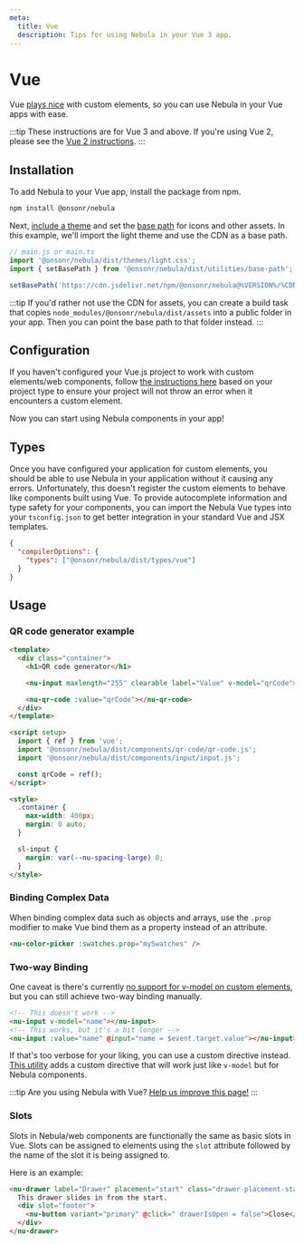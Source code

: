 ```yaml
---
meta:
  title: Vue
  description: Tips for using Nebula in your Vue 3 app.
---
```


# Vue

Vue [plays nice](https://custom-elements-everywhere.com/#vue) with custom elements, so you can use Nebula in your Vue apps with ease.

:::tip
These instructions are for Vue 3 and above. If you're using Vue 2, please see the [Vue 2 instructions](/frameworks/vue-2).
:::

## Installation

To add Nebula to your Vue app, install the package from npm.

```bash
npm install @onsonr/nebula
```

Next, [include a theme](/getting-started/themes) and set the [base path](/getting-started/installation#setting-the-base-path) for icons and other assets. In this example, we'll import the light theme and use the CDN as a base path.

```jsx
// main.js or main.ts
import '@onsonr/nebula/dist/themes/light.css';
import { setBasePath } from '@onsonr/nebula/dist/utilities/base-path';

setBasePath('https://cdn.jsdelivr.net/npm/@onsonr/nebula@%VERSION%/%CDNDIR%/');
```

:::tip
If you'd rather not use the CDN for assets, you can create a build task that copies `node_modules/@onsonr/nebula/dist/assets` into a public folder in your app. Then you can point the base path to that folder instead.
:::

## Configuration

If you haven't configured your Vue.js project to work with custom elements/web components, follow [the instructions here](https://vuejs.org/guide/extras/web-components.html#using-custom-elements-in-vue) based on your project type to ensure your project will not throw an error when it encounters a custom element.

Now you can start using Nebula components in your app!

## Types

Once you have configured your application for custom elements, you should be able to use Nebula in your application without it causing any errors. Unfortunately, this doesn't register the custom elements to behave like components built using Vue. To provide autocomplete information and type safety for your components, you can import the Nebula Vue types into your `tsconfig.json` to get better integration in your standard Vue and JSX templates.

```json
{
  "compilerOptions": {
    "types": ["@onsonr/nebula/dist/types/vue"]
  }
}
```

## Usage

### QR code generator example

```html
<template>
  <div class="container">
    <h1>QR code generator</h1>

    <nu-input maxlength="255" clearable label="Value" v-model="qrCode"></nu-input>

    <nu-qr-code :value="qrCode"></nu-qr-code>
  </div>
</template>

<script setup>
  import { ref } from 'vue';
  import '@onsonr/nebula/dist/components/qr-code/qr-code.js';
  import '@onsonr/nebula/dist/components/input/input.js';

  const qrCode = ref();
</script>

<style>
  .container {
    max-width: 400px;
    margin: 0 auto;
  }

  sl-input {
    margin: var(--nu-spacing-large) 0;
  }
</style>
```

### Binding Complex Data

When binding complex data such as objects and arrays, use the `.prop` modifier to make Vue bind them as a property instead of an attribute.

```html
<nu-color-picker :swatches.prop="mySwatches" />
```

### Two-way Binding

One caveat is there's currently [no support for v-model on custom elements](https://github.com/vuejs/vue/issues/7830), but you can still achieve two-way binding manually.

```html
<!-- This doesn't work -->
<nu-input v-model="name"></nu-input>
<!-- This works, but it's a bit longer -->
<nu-input :value="name" @input="name = $event.target.value"></nu-input>
```

If that's too verbose for your liking, you can use a custom directive instead. [This utility](https://www.npmjs.com/package/@shoelace-style/vue-sl-model) adds a custom directive that will work just like `v-model` but for Nebula components.

:::tip
Are you using Nebula with Vue? [Help us improve this page!](https://github.com/onsonr/nebula/blob/next/docs/frameworks/vue.md)
:::

### Slots

Slots in Nebula/web components are functionally the same as basic slots in Vue. Slots can be assigned to elements using the `slot` attribute followed by the name of the slot it is being assigned to.

Here is an example:

```html
<nu-drawer label="Drawer" placement="start" class="drawer-placement-start" :open="drawerIsOpen">
  This drawer slides in from the start.
  <div slot="footer">
    <nu-button variant="primary" @click=" drawerIsOpen = false">Close</nu-button>
  </div>
</nu-drawer>
```
